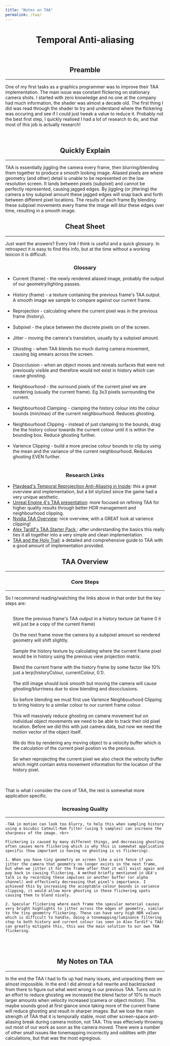 ```yaml
---
title: "Notes on TAA"
permalink: /taa/
---
```

<h1 align="center">Temporal Anti-aliasing</h1>
<br>
<h2 align="center">Preamble</h2><hr>

One of my first tasks as a graphics programmer was to improve their TAA implementation. The main issue was constant flickering on stationary camera shots. I started with zero knowledge and no one at the company had much information, the shader was almost a decade old. The first thing I did was read through the shader to try and understand where the flickering was occuring and see if I could just tweak a value to reduce it. Probably not the best first step, I quickly realised I had a lot of research to do, and that most of this job is actually research!

<br>
<h2 align="center">Quickly Explain</h2><hr>

TAA is essentially jiggling the camera every frame, then blurring/blending them together to produce a smooth looking image. Aliased pixels are where geometry (and other) detail is unable to be represented on the low resolution screen. It lands between pixels (subpixel) and cannot be perfectly represented, causing jagged edges. By jiggling (or jittering) the camera a tiny subpixel amount these jagged edges will snap back and forth between different pixel locations. The results of each frame  By blending these subpixel movements every frame the image will blur these edges over time, resulting in a smooth image.

<h2 align="center">Cheat Sheet</h2><hr>

Just want the answers? Every link I think is useful and a quick glossary. In retrospect it is easy to find this info, but at the time without a working lexicon it is difficult.

<h3 align="center">Glossary</h3>

  <ul>
    <li> Current (frame) - the newly rendered aliased image, probably the output of our geometry/lighting passes.</li><br>
    <li>History (frame) - a texture containing the previous frame's TAA output. A smooth image we sample to compare against our current frame.</li><br>
    <li>Reprojection - calculating where the current pixel was in the previous frame (history).</li><br>
    <li>Subpixel - the place between the discrete pixels on of the screen.</li><br>
    <li>Jitter - moving the camera's translation, usually by a subpixel amount.</li><br>
    <li>Ghosting - when TAA blends too much during camera movement, causing big smears across the screen.</li><br>
    <li>Disocclusion - when an object moves and reveals surfaces that were not previously visible and therefore would not exist in history which can cause ghosting.</li><br>
    <li>Neighbourhood - the surround pixels of the current pixel we are rendering (usually the current frame). Eg 3x3 pixels surrounding the current.</li><br>
    <li>Neighbourhood Clamping - clamping the history colour into the colour bounds (min/max) of the current neighbourhood. Reduces ghosting.</li><br>
    <li>Neighbourhood Clipping - instead of just clamping to the bounds, drag the the history colour towards the current colour until it is within the bounding box. Reduce ghosting further.</li><br>
    <li>Varience Clipping - build a more precise colour bounds to clip by using the mean and the variance of the current neighbourhood. Reduces ghosting EVEN further.</li><br>
  </ul>

<h3 align="center">Research Links</h3>

<ul>
  <li><a href="https://www.youtube.com/watch?v=2XXS5UyNjjU" target="_blank">Playdead's Temporal Reprojection Anti-Aliasing in Inside</a>: this a great overview and implementation, but a bit stylized since the game had a very unique aesthetic.</li>
  <li><a href="https://de45xmedrsdbp.cloudfront.net/Resources/files/TemporalAA_small-59732822.pdf" target="_blank">Unreal Engine 4's TAA presentation</a>: more focused on refining TAA for higher quality results through better HDR management and neighbourhood clipping.</li>
  <li><a href="https://developer.download.nvidia.com/gameworks/events/GDC2016/msalvi_temporal_supersampling.pdf" target="_blank">Nvidia TAA Overview</a>: nice overview, with a GREAT look at varience clipping!</li>
  <li><a href="https://alextardif.com/TAA.html" target="_blank">Alex Tardif's TAA Starter Pack </a>: after understanding the basics this really ties it all together into a very simple and clean implementation.</li>
  <li><a href="https://www.elopezr.com/temporal-aa-and-the-quest-for-the-holy-trail/"> TAA and the Holy Trail</a>: a detailed and comprehensive guide to TAA with a good amount of implementation provided.</li>
</ul>


<h2 align="center">TAA Overview</h2><hr>

 <h3 align="center">Core Steps</h3><hr>

So I recommend reading/watching the links above in that order but the key steps are: <br><br>
<ul>
    Store the previous frame's TAA output in a history texture (at frame 0 it will just be a copy of the current frame)
    <br><br>
    On the next frame move the camera by a subpixel amount so rendered geometry will shift slightly.
    <br><br>
    Sample the history texture by calculating where the current frame pixel would be in history using the previous view projection matrix.
    <br><br>
    Blend the current frame with the history frame by some factor like 10% just a lerp(historyColour, currentColour, 0.1).
    <br><br>
    The still image should look smooth but moving the camera will cause ghosting/blurriness due to slow blending and disocclusions.
    <br><br>
    So before blending we must first use Varience Neighbourhood Clipping to bring history to a similar colour to our current frame colour.
    <br><br>
    This will massively reduce ghosting on camera movement but on individual object movements we need to be able to track their old pixel location. Before we did this with just camera data, but now we need the motion vector of the object itself.
    <br><br>
    We do this by rendering any moving object to a velocity buffer which is the calculation of the current pixel postion vs the previous.
    <br><br>
    So when reprojecting the current pixel we also check the velocity buffer which might contain extra movement information for the location of the history pixel.
    <br><br>
</ul>
<br>
    That is what I consider the core of TAA, the rest is somewhat more application specific.
    <br>
    <h3 align="center">Increasing Quality</h3><hr>
    
    -TAA in motion can look too blurry, to help this when sampling history using a bicubic Catmull-Rom filter (using 5 samples) can increase the sharpness of the image. <br>
    
    Flickering is caused by many different things, and decreasing ghosting often causes more flickering which is why this is somewhat application specific (how important is having no ghosting is vs flickering).
    
    1. When you have tiny geometry on screen like a wire fence if you jitter the camera that geometry no longer exists in the next frame, but when we jitter it for the frame after that it will exist again and pop back in causing flickering. A method briefly mentioned in UE4's talk is by recording these impulses in another buffer (or alpha channel) and effectively decreasing that pixel's importance. I achieved this by increasing the acceptable colour bounds in varience clipping, it would allow more ghosting in these flickering spots causing them to blend nicely.
    
    2. Specular flickering where each frame the specular material causes very bright highlights to jitter across the edges of geometry, similar to the tiny geometry flickering. These can have very high HDR values which is difficult to handle, doing a tonemapping/luminance filtering step to both history and current colour (as seen in Alex Tardif's TAA) can greatly mitigate this, this was the main solution to our own TAA flickering.
    
<br><br>
<h2 align="center">My Notes on TAA</h2><hr>

In the end the TAA I had to fix up had many issues, and unpacking them we almost impossible. In the end I did almost a full rewrite and backtracked from there to figure out what went wrong in our previous TAA. Turns out in an effort to reduce ghosting we increased the blend factor of 10% to much larger amounts when velocity increased (camera or object motion). This maybe sounds good at first glance since taking more of the current frame will reduce ghosting and result in sharper images. But we lose the main strength of TAA that it is temporally stable, most other screen-space anti-aliasing break during camera motion, not TAA. This was effecively throwing out most of our work as soon as the camera moved. There were a number of other small issues like tonemapping incorrectly and oddities with jitter calculations, but that was the most egregious.

<br>
<br>
